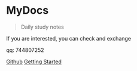 #  MyDocs

> Daily study notes

If you are interested, you can check and exchange

qq: 744807252

[Github](https://github.com/Lummer-Li) [Getting Started](/?id=maven)

